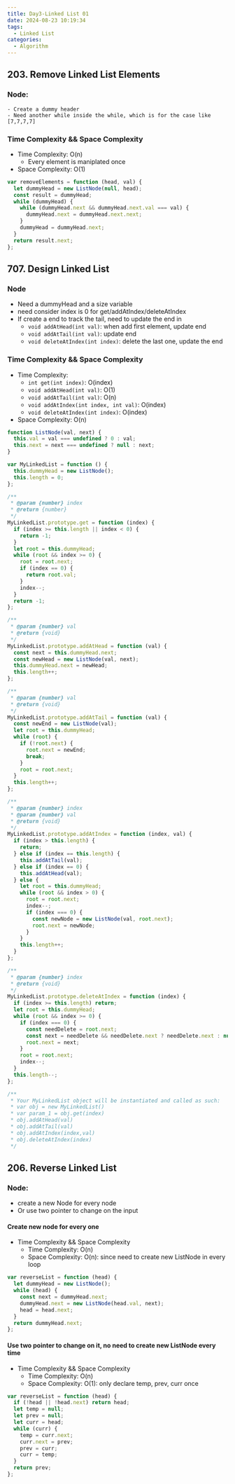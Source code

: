 ```yaml
---
title: Day3-Linked List 01
date: 2024-08-23 10:19:34
tags:
  - Linked List
categories:
  - Algorithm
---
```


## 203. Remove Linked List Elements

### Node:

    - Create a dummy header
    - Need another while inside the while, which is for the case like [7,7,7,7]

### Time Complexity && Space Complexity

- Time Complexity: O(n)
  - Every element is maniplated once
- Space Complexity: O(1)

```js
var removeElements = function (head, val) {
  let dummyHead = new ListNode(null, head);
  const result = dummyHead;
  while (dummyHead) {
    while (dummyHead.next && dummyHead.next.val === val) {
      dummyHead.next = dummyHead.next.next;
    }
    dummyHead = dummyHead.next;
  }
  return result.next;
};
```

## 707. Design Linked List

### Node

- Need a dummyHead and a size variable
- need consider index is 0 for get/addAtIndex/deleteAtIndex
- If create a end to track the tail, need to update the end in
  - `void addAtHead(int val)`: when add first element, update end
  - `void addAtTail(int val)`: update end
  - `void deleteAtIndex(int index)`: delete the last one, update the end

### Time Complexity && Space Complexity

- Time Complexity:
  - `int get(int index)`: O(index)
  - `void addAtHead(int val)`: O(1)
  - `void addAtTail(int val)`: O(n)
  - `void addAtIndex(int index, int val)`: O(index)
  - `void deleteAtIndex(int index)`: O(index)
- Space Complexity: O(n)

```js
function ListNode(val, next) {
  this.val = val === undefined ? 0 : val;
  this.next = next === undefined ? null : next;
}

var MyLinkedList = function () {
  this.dummyHead = new ListNode();
  this.length = 0;
};

/**
 * @param {number} index
 * @return {number}
 */
MyLinkedList.prototype.get = function (index) {
  if (index >= this.length || index < 0) {
    return -1;
  }
  let root = this.dummyHead;
  while (root && index >= 0) {
    root = root.next;
    if (index == 0) {
      return root.val;
    }
    index--;
  }
  return -1;
};

/**
 * @param {number} val
 * @return {void}
 */
MyLinkedList.prototype.addAtHead = function (val) {
  const next = this.dummyHead.next;
  const newHead = new ListNode(val, next);
  this.dummyHead.next = newHead;
  this.length++;
};

/**
 * @param {number} val
 * @return {void}
 */
MyLinkedList.prototype.addAtTail = function (val) {
  const newEnd = new ListNode(val);
  let root = this.dummyHead;
  while (root) {
    if (!root.next) {
      root.next = newEnd;
      break;
    }
    root = root.next;
  }
  this.length++;
};

/**
 * @param {number} index
 * @param {number} val
 * @return {void}
 */
MyLinkedList.prototype.addAtIndex = function (index, val) {
  if (index > this.length) {
    return;
  } else if (index == this.length) {
    this.addAtTail(val);
  } else if (index == 0) {
    this.addAtHead(val);
  } else {
    let root = this.dummyHead;
    while (root && index > 0) {
      root = root.next;
      index--;
      if (index === 0) {
        const newNode = new ListNode(val, root.next);
        root.next = newNode;
      }
    }
    this.length++;
  }
};

/**
 * @param {number} index
 * @return {void}
 */
MyLinkedList.prototype.deleteAtIndex = function (index) {
  if (index >= this.length) return;
  let root = this.dummyHead;
  while (root && index >= 0) {
    if (index === 0) {
      const needDelete = root.next;
      const next = needDelete && needDelete.next ? needDelete.next : null;
      root.next = next;
    }
    root = root.next;
    index--;
  }
  this.length--;
};

/**
 * Your MyLinkedList object will be instantiated and called as such:
 * var obj = new MyLinkedList()
 * var param_1 = obj.get(index)
 * obj.addAtHead(val)
 * obj.addAtTail(val)
 * obj.addAtIndex(index,val)
 * obj.deleteAtIndex(index)
 */
```

## 206. Reverse Linked List

### Node:

- create a new Node for every node
- Or use two pointer to change on the input

#### Create new node for every one

- Time Complexity && Space Complexity
  - Time Complexity: O(n)
  - Space Complexity: O(n): since need to create new ListNode in every loop

```js
var reverseList = function (head) {
  let dummyHead = new ListNode();
  while (head) {
    const next = dummyHead.next;
    dummyHead.next = new ListNode(head.val, next);
    head = head.next;
  }
  return dummyHead.next;
};
```

#### Use two pointer to change on it, no need to create new ListNode every time

- Time Complexity && Space Complexity
  - Time Complexity: O(n)
  - Space Complexity: O(1): only declare temp, prev, curr once

```js
var reverseList = function (head) {
  if (!head || !head.next) return head;
  let temp = null;
  let prev = null;
  let curr = head;
  while (curr) {
    temp = curr.next;
    curr.next = prev;
    prev = curr;
    curr = temp;
  }
  return prev;
};
```
